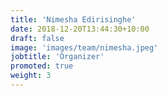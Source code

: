 ```yaml
---
title: 'Nimesha Edirisinghe'
date: 2018-12-20T13:44:30+10:00
draft: false
image: 'images/team/nimesha.jpeg'
jobtitle: 'Organizer'
promoted: true
weight: 3
---
```


